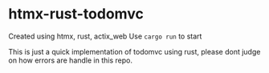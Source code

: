 # htmx-rust-todomvc
Created using htmx, rust, actix_web
Use `cargo run` to start

This is just a quick implementation of todomvc using rust, please dont judge on how errors are handle in this repo.
